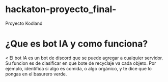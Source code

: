 # hackaton-proyecto_final-
Proyecto Kodland

# ¿Que es bot IA y como funciona?
< El bot IA es un bot de discord que se puede agregar a cualquier servidor. Su funcion es de clasificar en que bote de recyclaje va cada objeto. Por ejemplo, identifica si algo es comida, o algo orgánico, y te dice que lo pongas en el basurero verde.

# 

